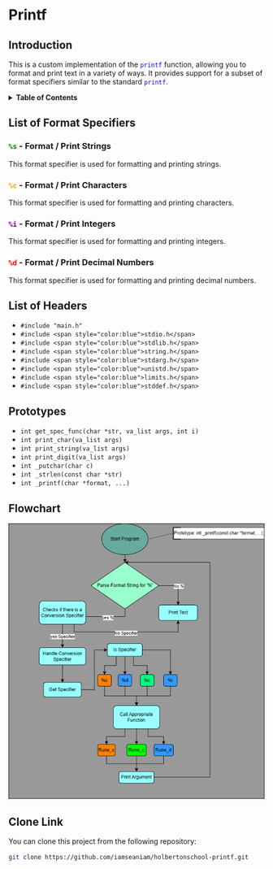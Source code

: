 # Printf

## Introduction

This is a custom implementation of the <span style="color:blue">`printf`</span> function, allowing you to format and print text in a variety of ways. It provides support for a subset of format specifiers similar to the standard <span style="color:blue">`printf`</span>.

<details>
<summary><strong>Table of Contents</strong></summary>

- [List of Format Specifiers](#list-of-format-specifiers)
- [List of Headers](#list-of-headers)
- [Prototypes](#prototypes)
- [Flowchart](#flowchart)
- [Clone Link](#clone-link)
</details>

## List of Format Specifiers

### <span style="color:green">`%s`</span> - Format / Print Strings

This format specifier is used for formatting and printing strings.

### <span style="color:orange">`%c`</span> - Format / Print Characters

This format specifier is used for formatting and printing characters.

### <span style="color:purple">`%i`</span> - Format / Print Integers

This format specifier is used for formatting and printing integers.

### <span style="color:red">`%d`</span> - Format / Print Decimal Numbers

This format specifier is used for formatting and printing decimal numbers.

## List of Headers

- `#include "main.h"`
- `#include <span style="color:blue">stdio.h</span>`
- `#include <span style="color:blue">stdlib.h</span>`
- `#include <span style="color:blue">string.h</span>`
- `#include <span style="color:blue">stdarg.h</span>`
- `#include <span style="color:blue">unistd.h</span>`
- `#include <span style="color:blue">limits.h</span>`
- `#include <span style="color:blue">stddef.h</span>`

## Prototypes

- `int get_spec_func(char *str, va_list args, int i)`
- `int print_char(va_list args)`
- `int print_string(va_list args)`
- `int print_digit(va_list args)`
- `int _putchar(char c)`
- `int _strlen(const char *str)`
- `int _printf(char *format, ...)`

## Flowchart

![Flowchart](https://github.com/iamseaniam/holbertonschool-printf/blob/main/Untitled%20Diagram.drawio.png)

## Clone Link

You can clone this project from the following repository:

```sh
git clone https://github.com/iamseaniam/holbertonschool-printf.git


